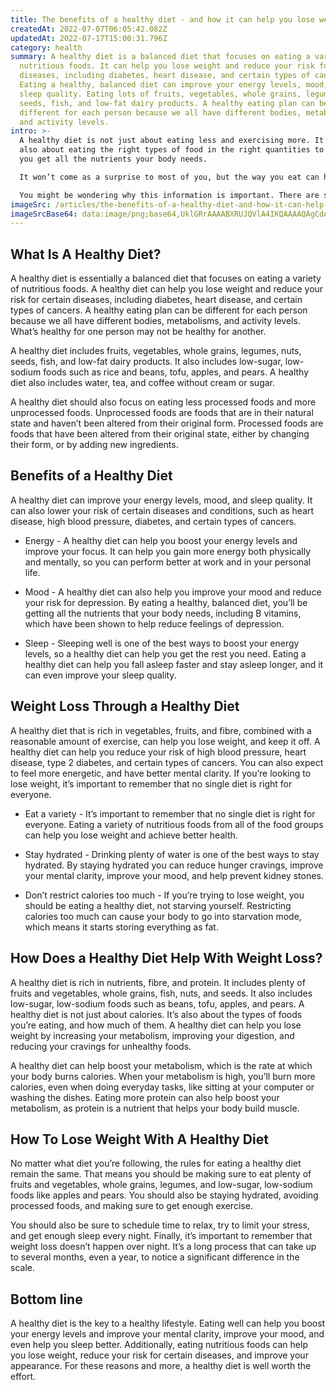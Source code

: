 ```yaml
---
title: The benefits of a healthy diet - and how it can help you lose weight
createdAt: 2022-07-07T06:05:42.082Z
updatedAt: 2022-07-17T15:00:31.796Z
category: health
summary: A healthy diet is a balanced diet that focuses on eating a variety of
  nutritious foods. It can help you lose weight and reduce your risk for certain
  diseases, including diabetes, heart disease, and certain types of cancers.
  Eating a healthy, balanced diet can improve your energy levels, mood, and
  sleep quality. Eating lots of fruits, vegetables, whole grains, legumes, nuts,
  seeds, fish, and low-fat dairy products. A healthy eating plan can be
  different for each person because we all have different bodies, metabolisms,
  and activity levels.
intro: >-
  A healthy diet is not just about eating less and exercising more. It’s
  also about eating the right types of food in the right quantities to ensure
  you get all the nutrients your body needs.

  It won’t come as a surprise to most of you, but the way you eat can have a big impact on how much weight you gain or lose, and what type of health risks you might face.  A healthy diet is one that is balanced, includes plenty of fruits and vegetables, whole grains, nuts and seeds, fish and other sources of protein, and limits saturated fats, sodium, sugar, and red meat.

  You might be wondering why this information is important. There are so many different diets out there because people have different preferences for tastes and textures when it comes to food. But there are general principles that apply to all healthy diets – whether they involve cutting certain foods out or focusing on eating them in specific ways.
imageSrc: /articles/the-benefits-of-a-healthy-diet-and-how-it-can-help-you-lose-weight.png
imageSrcBase64: data:image/png;base64,UklGRrAAAABXRUJQVlA4IKQAAAAQAgCdASoKAAoAAUAmJagCdAEP0R4z2i0AAP7zr/8QNj/8lC/9W0hv1rQvx/rlk958g/4qm1deXFh/g898a1Fwf1V9qifsm+Y/zz7lVlGdEWNBA7lKQ/e6Rv+N301hPup3gw8Tnv8TyJkvR2f8LSOq9KTuzYVN6dcdO+Xne/+bhc9m4Pkg2io+1+azl/kU5pv8QBe/KG/7kPPv8YFv+Tfi7VzgAA==
---
```


## What Is A Healthy Diet?

A healthy diet is essentially a balanced diet that focuses on eating a variety of nutritious foods. A healthy diet can help you lose weight and reduce your risk for certain diseases, including diabetes, heart disease, and certain types of cancers. A healthy eating plan can be different for each person because we all have different bodies, metabolisms, and activity levels. What’s healthy for one person may not be healthy for another.

A healthy diet includes fruits, vegetables, whole grains, legumes, nuts, seeds, fish, and low-fat dairy products. It also includes low-sugar, low-sodium foods such as rice and beans, tofu, apples, and pears. A healthy diet also includes water, tea, and coffee without cream or sugar.

A healthy diet should also focus on eating less processed foods and more unprocessed foods. Unprocessed foods are foods that are in their natural state and haven’t been altered from their original form. Processed foods are foods that have been altered from their original state, either by changing their form, or by adding new ingredients.

## Benefits of a Healthy Diet

A healthy diet can improve your energy levels, mood, and sleep quality. It can also lower your risk of certain diseases and conditions, such as heart disease, high blood pressure, diabetes, and certain types of cancers.

- Energy - A healthy diet can help you boost your energy levels and improve your focus. It can help you gain more energy both physically and mentally, so you can perform better at work and in your personal life.

- Mood - A healthy diet can also help you improve your mood and reduce your risk for depression. By eating a healthy, balanced diet, you’ll be getting all the nutrients that your body needs, including B vitamins, which have been shown to help reduce feelings of depression.
- Sleep - Sleeping well is one of the best ways to boost your energy levels, so a healthy diet can help you get the rest you need. Eating a healthy diet can help you fall asleep faster and stay asleep longer, and it can even improve your sleep quality.

## Weight Loss Through a Healthy Diet

A healthy diet that is rich in vegetables, fruits, and fibre, combined with a reasonable amount of exercise, can help you lose weight, and keep it off. A healthy diet can help you reduce your risk of high blood pressure, heart disease, type 2 diabetes, and certain types of cancers.
You can also expect to feel more energetic, and have better mental clarity. If you’re looking to lose weight, it’s important to remember that no single diet is right for everyone.

- Eat a variety - It’s important to remember that no single diet is right for everyone. Eating a variety of nutritious foods from all of the food groups can help you lose weight and achieve better health.

- Stay hydrated - Drinking plenty of water is one of the best ways to stay hydrated. By staying hydrated you can reduce hunger cravings, improve your mental clarity, improve your mood, and help prevent kidney stones.

- Don’t restrict calories too much - If you’re trying to lose weight, you should be eating a healthy diet, not starving yourself. Restricting calories too much can cause your body to go into starvation mode, which means it starts storing everything as fat.

## How Does a Healthy Diet Help With Weight Loss?

A healthy diet is rich in nutrients, fibre, and protein. It includes plenty of fruits and vegetables, whole grains, fish, nuts, and seeds. It also includes low-sugar, low-sodium foods such as beans, tofu, apples, and pears.
A healthy diet is not just about calories. It’s also about the types of foods you’re eating, and how much of them. A healthy diet can help you lose weight by increasing your metabolism, improving your digestion, and reducing your cravings for unhealthy foods.

A healthy diet can help boost your metabolism, which is the rate at which your body burns calories. When your metabolism is high, you’ll burn more calories, even when doing everyday tasks, like sitting at your computer or washing the dishes. Eating more protein can also help boost your metabolism, as protein is a nutrient that helps your body build muscle.

## How To Lose Weight With A Healthy Diet

No matter what diet you’re following, the rules for eating a healthy diet remain the same. That means you should be making sure to eat plenty of fruits and vegetables, whole grains, legumes, and low-sugar, low-sodium foods like apples and pears. You should also be staying hydrated, avoiding processed foods, and making sure to get enough exercise.

You should also be sure to schedule time to relax, try to limit your stress, and get enough sleep every night. Finally, it’s important to remember that weight loss doesn’t happen over night. It’s a long process that can take up to several months, even a year, to notice a significant difference in the scale.

## Bottom line

A healthy diet is the key to a healthy lifestyle. Eating well can help you boost your energy levels and improve your mental clarity, improve your mood, and even help you sleep better. Additionally, eating nutritious foods can help you lose weight, reduce your risk for certain diseases, and improve your appearance. For these reasons and more, a healthy diet is well worth the effort.
